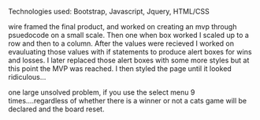 
 Technologies used: Bootstrap, Javascript, Jquery, HTML/CSS

 wire framed the final product, and worked on creating an mvp through psuedocode on a small scale. Then one when box worked I scaled up to a row and then to a column. After the values were recieved I worked on evauluating those values with if statements to produce alert boxes for wins and losses. I later replaced those alert boxes with some more styles but at this point the MVP was reached. I then styled the page until it looked ridiculous...

 one large unsolved problem, if you use the select menu 9 times....regardless of whether there is a winner or not a cats game will be declared and the board reset.